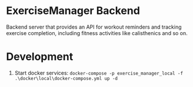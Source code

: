 # ExerciseManager Backend

Backend server that provides an API for workout reminders and tracking exercise completion, including fitness activities like calisthenics and so on. 

# Development
1. Start docker services: `docker-compose -p exercise_manager_local -f .\docker\local\docker-compose.yml up -d`
